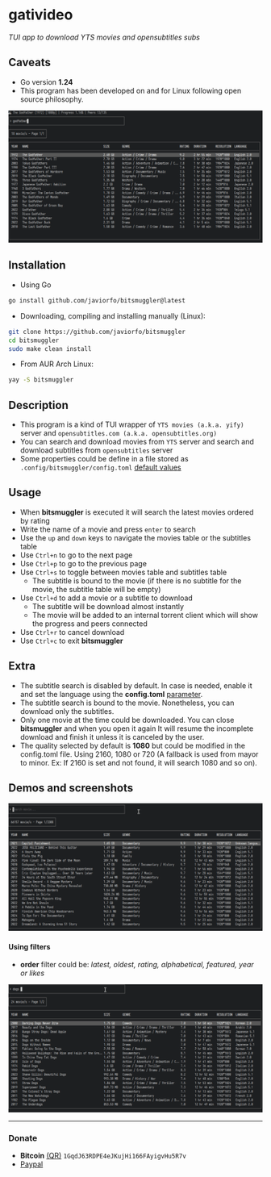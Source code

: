 # gativideo
*TUI app to download YTS movies and opensubtitles subs*

## Caveats
- Go version **1.24**
- This program has been developed on and for Linux following open source philosophy.

<img src="https://github.com/javiorfo/img/blob/master/bitsmuggler/bitsmuggler.png?raw=true" alt="bitsmuggler"/>

## Installation
- Using Go
```bash
go install github.com/javiorfo/bitsmuggler@latest
```

- Downloading, compiling and installing manually (Linux):
```bash
git clone https://github.com/javiorfo/bitsmuggler
cd bitsmuggler
sudo make clean install
```

- From AUR Arch Linux:
```bash
yay -S bitsmuggler
```

## Description
- This program is a kind of TUI wrapper of `YTS movies (a.k.a. yify)` server and `opensubtitles.com (a.k.a. opensubtitles.org)`
- You can search and download movies from `YTS` server and search and download subtitles from `opensubtitles` server
- Some properties could be define in a file stored as `.config/bitsmuggler/config.toml` [default values](https://github.com/javiorfo/bitsmuggler/blob/master/example/config.toml)

## Usage
- When **bitsmuggler** is executed it will search the latest movies ordered by rating 
- Write the name of a movie and press `enter` to search
- Use the `up` and `down` keys to navigate the movies table or the subtitles table
- Use `Ctrl+n` to go to the next page
- Use `Ctrl+p` to go to the previous page
- Use `Ctrl+s` to toggle between movies table and subtitles table
    - The subtitle is bound to the movie (if there is no subtitle for the movie, the subtitle table will be empty)
- Use `Ctrl+d` to add a movie or a subtitle to download
    - The subtitle will be download almost instantly 
    - The movie will be added to an internal torrent client which will show the progress and peers connected
- Use `Ctrl+r` to cancel download
- Use `Ctrl+c` to exit **bitsmuggler**

## Extra
- The subtitle search is disabled by default. In case is needed, enable it and set the language using the **config.toml** [parameter](https://github.com/javiorfo/bitsmuggler/blob/master/example/config.toml).
- The subtitle search is bound to the movie. Nonetheless, you can download only the subtitles.
- Only one movie at the time could be downloaded. You can close **bitsmuggler** and when you open it again It will resume the incomplete download and finish it unless it is canceled by the user.
- The quality selected by default is **1080** but could be modified in the config.toml file. Using 2160, 1080 or 720 (A fallback is used from mayor to minor. Ex: If 2160 is set and not found, it will search 1080 and so on).
    
## Demos and screenshots

<img src="https://github.com/javiorfo/img/blob/master/bitsmuggler/bitsmuggler-simple.gif?raw=true" alt="bitsmuggler"/>

#### Using filters
- **order** filter could be: *latest, oldest, rating, alphabetical, featured, year or likes*
<img src="https://github.com/javiorfo/img/blob/master/bitsmuggler/bitsmuggler-filters.gif?raw=true" alt="bitsmuggler"/>

---

### Donate
- **Bitcoin** [(QR)](https://raw.githubusercontent.com/javiorfo/img/master/crypto/bitcoin.png)  `1GqdJ63RDPE4eJKujHi166FAyigvHu5R7v`
- [Paypal](https://www.paypal.com/donate/?hosted_button_id=FA7SGLSCT2H8G)

